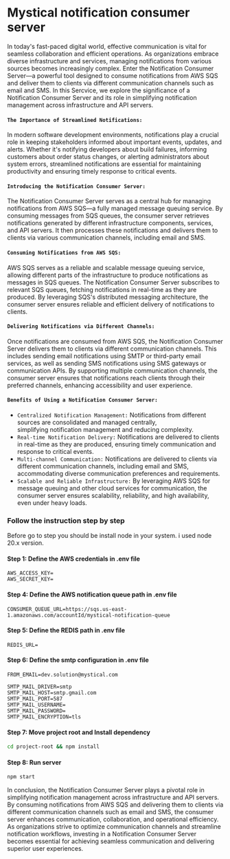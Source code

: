 # Mystical notification consumer server
In today's fast-paced digital world, effective communication is vital for seamless collaboration and efficient operations. As organizations embrace diverse infrastructure and services, managing notifications from various sources becomes increasingly complex. Enter the Notification Consumer Server—a powerful tool designed to consume notifications from AWS SQS and deliver them to clients via different communication channels such as email and SMS. In this Sercvice, we explore the significance of a Notification Consumer Server and its role in simplifying notification management across infrastructure and API servers.

#### `The Importance of Streamlined Notifications:`
In modern software development environments, notifications play a crucial role in keeping stakeholders informed about important events, updates, and alerts. Whether it's notifying developers about build failures, informing customers about order status changes, or alerting administrators about system errors, streamlined notifications are essential for maintaining productivity and ensuring timely response to critical events.

#### `Introducing the Notification Consumer Server:`
The Notification Consumer Server serves as a central hub for managing notifications from AWS SQS—a fully managed message queuing service. By consuming messages from SQS queues, the consumer server retrieves notifications generated by different infrastructure components, services, and API servers. It then processes these notifications and delivers them to clients via various communication channels, including email and SMS.

#### `Consuming Notifications from AWS SQS:`
AWS SQS serves as a reliable and scalable message queuing service, allowing different parts of the infrastructure to produce notifications as messages in SQS queues. The Notification Consumer Server subscribes to relevant SQS queues, fetching notifications in real-time as they are produced. By leveraging SQS's distributed messaging architecture, the consumer server ensures reliable and efficient delivery of notifications to clients.

#### `Delivering Notifications via Different Channels:`
Once notifications are consumed from AWS SQS, the Notification Consumer Server delivers them to clients via different communication channels. This includes sending email notifications using SMTP or third-party email services, as well as sending SMS notifications using SMS gateways or communication APIs. By supporting multiple communication channels, the consumer server ensures that notifications reach clients through their preferred channels, enhancing accessibility and user experience.

#### `Benefits of Using a Notification Consumer Server:`

  - `Centralized Notification Management:` Notifications from different sources are consolidated and managed centrally,   
     simplifying notification management and reducing complexity.
  - `Real-time Notification Delivery:` Notifications are delivered to clients in real-time as they are produced, ensuring 
    timely communication and response to critical events.
  - `Multi-channel Communication:` Notifications are delivered to clients via different communication channels, including email 
    and SMS, accommodating diverse communication preferences and requirements.
  - `Scalable and Reliable Infrastructure:` By leveraging AWS SQS for message queuing and other cloud services for 
    communication, the consumer server ensures scalability, reliability, and high availability, even under heavy loads.


### Follow the instruction step by step
Before go to step you should be install node in your system. i used node 20.x version.


#### Step 1: Define the AWS credentials in .env file
```
AWS_ACCESS_KEY=
AWS_SECRET_KEY=
```

#### Step 4: Define the AWS notification queue path in .env file
```
CONSUMER_QUEUE_URL=https://sqs.us-east-1.amazonaws.com/accountId/mystical-notification-queue
```

#### Step 5: Define the REDIS path in .env file
```
REDIS_URL=
```

#### Step 6: Define the smtp configuration in .env file
```
FROM_EMAIL=dev.solution@mystical.com

SMTP_MAIL_DRIVER=smtp
SMTP_MAIL_HOST=smtp.gmail.com
SMTP_MAIL_PORT=587
SMTP_MAIL_USERNAME=
SMTP_MAIL_PASSWORD=
SMTP_MAIL_ENCRYPTION=tls
```

#### Step 7: Move project root and Install dependency
```sh
cd project-root && npm install
```

#### Step 8: Run server
```sh
npm start
```


In conclusion, the Notification Consumer Server plays a pivotal role in simplifying notification management across infrastructure and API servers. By consuming notifications from AWS SQS and delivering them to clients via different communication channels such as email and SMS, the consumer server enhances communication, collaboration, and operational efficiency. As organizations strive to optimize communication channels and streamline notification workflows, investing in a Notification Consumer Server becomes essential for achieving seamless communication and delivering superior user experiences.
